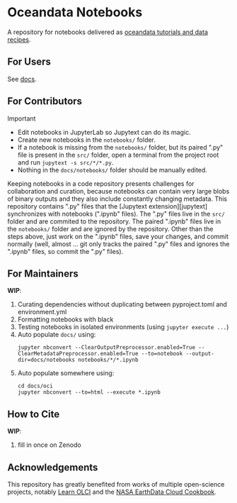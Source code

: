 # Oceandata Notebooks

A repository for notebooks delivered as [oceandata tutorials and data recipes][tutorials].

## For Users

See [docs](docs/index.md).

## For Contributors

> [!IMPORTANT]
> - Edit notebooks in JupyterLab so Jupytext can do its magic.
> - Create new notebooks in the `notebooks/` folder.
> - If a notebook is missing from the `notebooks/` folder, but its paired ".py" file is present in
>   the `src/` folder, open a terminal from the project root and run `jupytext -s src/*/*.py`.
> - Nothing in the `docs/notebooks/` folder should be manually edited.

Keeping notebooks in a code repository presents challenges for collaboration and curation,
because notebooks can contain very large blobs of binary outputs and they also include
constantly changing metadata. This repository contains ".py" files that the [Jupytext extension][jupytext]
synchronizes with notebooks (".ipynb" files). The ".py" files live
in the `src/` folder and are commited to the repository. The paired ".ipynb" files live
in the `notebooks/` folder and are ignored by the repository. Other than the steps above,
just work on the ".ipynb" files, save your changes, and commit normally (well, almost ... git
only tracks the paired ".py" files and ignores the ".ipynb" files, so commit the ".py" files).

## For Maintainers

**WIP**:

1. Curating dependencies without duplicating between pyproject.toml and environment.yml
2. Formatting notebooks with black
3. Testing notebooks in isolated environments (using `jupyter execute ...`)
4. Auto populate `docs/` using:
   ```
   jupyter nbconvert --ClearOutputPreprocessor.enabled=True --ClearMetadataPreprocessor.enabled=True --to=notebook --output-dir=docs/notebooks notebooks/*/*.ipynb
   ```
5. Auto populate somewhere using:
   ```
   cd docs/oci
   jupyter nbconvert --to=html --execute *.ipynb
   ```

## How to Cite

**WIP**:

1. fill in once on Zenodo

## Acknowledgements
This repository has greatly benefited from works of multiple open-science projects, notably [Learn OLCI][learn-olci] and the [NASA EarthData Cloud Cookbook][cookbook].

[tutorials]: https://oceancolor.gsfc.nasa.gov/resources/docs/tutorials/
[jupyterlab]: https://jupyter.org/
[learn-olci]: https://github.com/wekeo/learn-olci/blob/main/README.md
[cookbook]: https://nasa-openscapes.github.io/earthdata-cloud-cookbook/